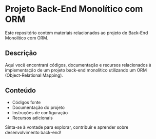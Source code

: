 # Projeto Back-End Monolítico com ORM

Este repositório contém materiais relacionados ao projeto de Back-End Monolítico com ORM.

## Descrição

Aqui você encontrará códigos, documentação e recursos relacionados à implementação de um projeto back-end monolítico utilizando um ORM (Object-Relational Mapping).

## Conteúdo

- Códigos fonte
- Documentação do projeto
- Instruções de configuração
- Recursos adicionais

Sinta-se à vontade para explorar, contribuir e aprender sobre desenvolvimento back-end!

